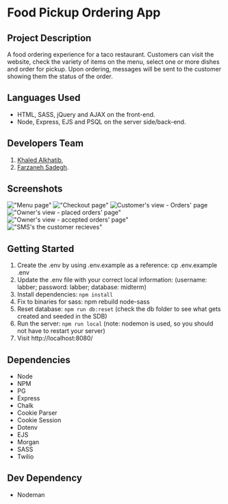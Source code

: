 # Food Pickup Ordering App

## Project Description

A food ordering experience for a taco restaurant. Customers can visit the website, check the variety of items on the menu, select one or more dishes and order for pickup. Upon ordering, messages will be sent to the customer showing them the status of the order.

## Languages Used

* HTML, SASS, jQuery and AJAX on the front-end.
* Node, Express, EJS and PSQL on the server side/back-end.

## Developers Team

1. [Khaled Alkhatib](https://github.com/Khaled91Alkhatib),
2. [Farzaneh Sadegh](https://github.com/FarzanehSa).

## Screenshots

!["Menu page"](https://github.com/Khaled91Alkhatib/Food-Pick-up-Ordering-app/blob/feat/general-css/screenshots/Menu%20page.png?raw=true)
!["Checkout page"](https://github.com/Khaled91Alkhatib/Food-Pick-up-Ordering-app/blob/feat/general-css/screenshots/Checkout%20page.png?raw=true)
![Customer's view - Orders' page](https://github.com/Khaled91Alkhatib/Food-Pick-up-Ordering-app/blob/feat/general-css/screenshots/Customer's%20view%20-%20Orders%20page.png?raw=true)
!["Owner's view - placed orders' page"](https://github.com/Khaled91Alkhatib/Food-Pick-up-Ordering-app/blob/feat/general-css/screenshots/Owner's%20view%20-%20placed%20orders'%20page.png?raw=true)
!["Owner's view - accepted orders' page"](https://github.com/Khaled91Alkhatib/Food-Pick-up-Ordering-app/blob/feat/general-css/screenshots/Owner's%20view%20-%20accepted%20orders'%20page.png?raw=true)
!["SMS's the customer recieves"](https://github.com/Khaled91Alkhatib/Food-Pick-up-Ordering-app/blob/feat/general-css/screenshots/SMS:s%20the%20customer%20recieves%20.png?raw=true)

## Getting Started

1. Create the .env by using .env.example as a reference: cp .env.example .env
2. Update the .env file with your correct local information:
  (username: labber; 
  password: labber; 
  database: midterm)
3. Install dependencies: `npm install`
4. Fix to binaries for sass: npm rebuild node-sass
5. Reset database: `npm run db:reset` (check the db folder to see what gets created and seeded in the SDB)
6. Run the server: `npm run local` (note: nodemon is used, so you should not have to restart your server)
7. Visit http://localhost:8080/

## Dependencies 

* Node
* NPM
* PG 
* Express
* Chalk
* Cookie Parser
* Cookie Session
* Dotenv
* EJS
* Morgan
* SASS
* Twilio

## Dev Dependency

* Nodeman
